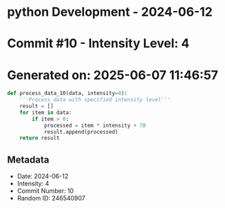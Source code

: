 ﻿# python Development - 2024-06-12
# Commit #10 - Intensity Level: 4
# Generated on: 2025-06-07 11:46:57
```python
def process_data_10(data, intensity=4):
    '''Process data with specified intensity level'''
    result = []
    for item in data:
        if item > 0:
            processed = item * intensity + 70
            result.append(processed)
    return result
```
## Metadata
- Date: 2024-06-12
- Intensity: 4
- Commit Number: 10
- Random ID: 246540907
